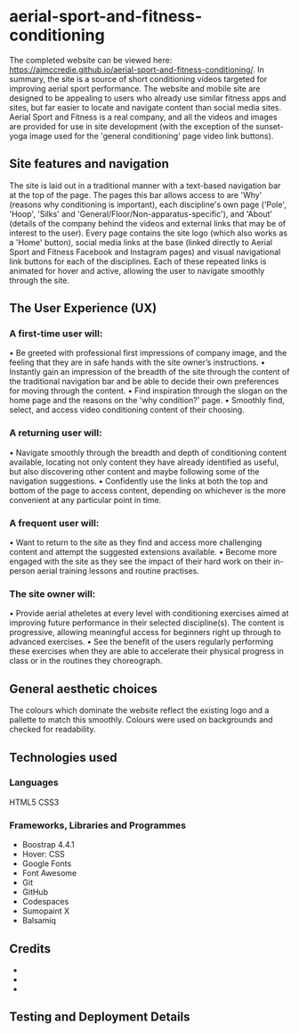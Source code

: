 # aerial-sport-and-fitness-conditioning
The completed website can be viewed here: https://ajmccredie.github.io/aerial-sport-and-fitness-conditioning/.
In summary, the site is a source of short conditioning videos targeted for improving aerial sport performance. The website and mobile site are designed to be appealing to users who already use similar fitness apps and sites, but far easier to locate and navigate content than social media sites.
Aerial Sport and Fitness is a real company, and all the videos and images are provided for use in site development (with the exception of the sunset-yoga image used for the 'general conditioning' page video link buttons).
## Site features and navigation
The site is laid out in a traditional manner with a text-based navigation bar at the top of the page. The pages this bar allows access to are 'Why' (reasons why conditioning is important), each discipline's own page ('Pole', 'Hoop', 'Silks' and 'General/Floor/Non-apparatus-specific'), and 'About' (details of the company behind the videos and external links that may be of interest to the user).
Every page contains the site logo (which also works as a 'Home' button), social media links at the base (linked directly to Aerial Sport and Fitness Facebook and Instagram pages) and visual navigational link buttons for each of the disciplines. Each of these repeated links is animated for hover and active, allowing the user to navigate smoothly through the site.
## The User Experience (UX)
### A first-time user will:
•	Be greeted with professional first impressions of company image, and the feeling that they are in safe hands with the site owner’s instructions.
•	Instantly gain an impression of the breadth of the site through the content of the traditional navigation bar and be able to decide their own preferences for moving through the content.
•	Find inspiration through the slogan on the home page and the reasons on the 'why condition?' page.
•	Smoothly find, select, and access video conditioning content of their choosing.

### A returning user will:
•	Navigate smoothly through the breadth and depth of conditioning content available, locating not only content they have already identified as useful, but also discovering other content and maybe following some of the navigation suggestions. 
•	Confidently use the links at both the top and bottom of the page to access content, depending on whichever is the more convenient at any particular point in time.

### A frequent user will:
•	Want to return to the site as they find and access more challenging content and attempt the suggested extensions available.
•	Become more engaged with the site as they see the impact of their hard work on their in-person aerial training lessons and routine practises.

### The site owner will:
•	Provide aerial atheletes at every level with conditioning exercises aimed at improving future performance in their selected discipline(s). The content is progressive, allowing meaningful access for beginners right up through to advanced exercises.
•	See the benefit of the users regularly performing these exercises when they are able to accelerate their physical progress in class or in the routines they choreograph.

## General aesthetic choices
The colours which dominate the website reflect the existing logo and a pallette to match this smoothly. Colours were used on backgrounds and checked for readability. 
## Technologies used
### Languages
HTML5
CSS3
### Frameworks, Libraries and Programmes
- Boostrap 4.4.1
- Hover: CSS
- Google Fonts
- Font Awesome
- Git
- GitHub
- Codespaces
- Sumopaint X
- Balsamiq
## Credits
-
-
-
## Testing and Deployment Details
